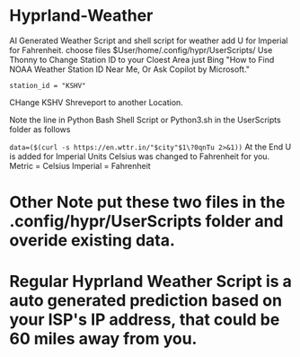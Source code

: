 # Hyprland-Weather
AI Generated Weather Script and shell script for weather add U for Imperial for Fahrenheit.
choose files $User/home/.config/hypr/UserScripts/
Use Thonny to Change Station ID to your Cloest Area just Bing "How to Find NOAA Weather Station ID Near Me, Or Ask Copilot by Microsoft."

```station_id = "KSHV"```

CHange KSHV Shreveport to another Location.

Note the line in Python Bash Shell Script or Python3.sh in the UserScripts folder as follows

``` data=($(curl -s https://en.wttr.in/"$city"$1\?0qnTu 2>&1)) ```
At the End U is added for Imperial Units
Celsius was changed to Fahrenheit for you.
Metric = Celsius
Imperial = Fahrenheit

# Other Note put these two files in the .config/hypr/UserScripts folder and overide existing data.
# Regular Hyprland Weather Script is a auto generated prediction based on your ISP's IP address, that could be 60 miles away from you.
